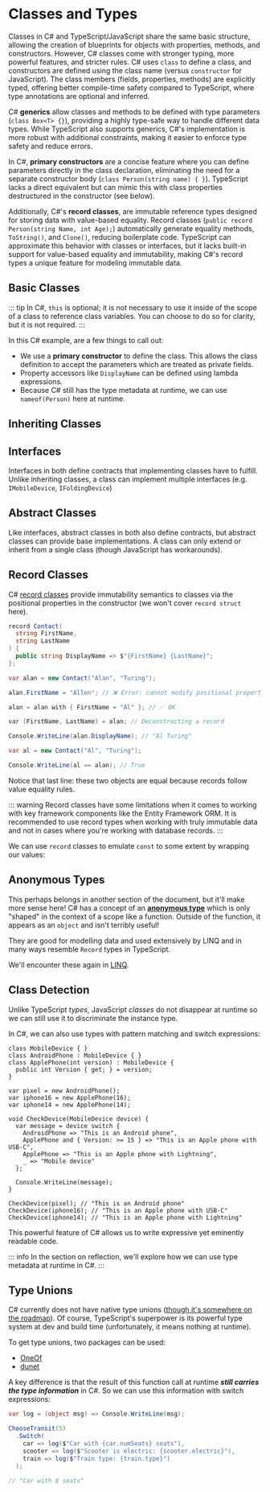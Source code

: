 # Classes and Types

Classes in C# and TypeScript/JavaScript share the same basic structure, allowing the creation of blueprints for objects with properties, methods, and constructors. However, C# classes come with stronger typing, more powerful features, and stricter rules. C# uses `class` to define a class, and constructors are defined using the class name (versus `constructor` for JavaScript). The class members (fields, properties, methods) are explicitly typed, offering better compile-time safety compared to TypeScript, where type annotations are optional and inferred.

C# **generics** allow classes and methods to be defined with type parameters (`class Box<T> {}`), providing a highly type-safe way to handle different data types. While TypeScript also supports generics, C#'s implementation is more robust with additional constraints, making it easier to enforce type safety and reduce errors.

In C#, **primary constructors** are a concise feature where you can define parameters directly in the class declaration, eliminating the need for a separate constructor body (`class Person(string name) { }`). TypeScript lacks a direct equivalent but can mimic this with class properties destructured in the constructor (see below).

Additionally, C#'s **record classes**, are immutable reference types designed for storing data with value-based equality. Record classes (`public record Person(string Name, int Age);`) automatically generate equality methods, `ToString()`, and `Clone()`, reducing boilerplate code. TypeScript can approximate this behavior with classes or interfaces, but it lacks built-in support for value-based equality and immutability, making C#'s record types a unique feature for modeling immutable data.

## Basic Classes

<CodeSplitter>
  <template #left>

```ts
class Person {
  constructor(
    private firstName: string,
    private lastName: string
  ) { }

  get displayName(): string {
    return `${this.firstName} ${this.lastName}`;
  }

  notify() {
    console.log(`Notified ${this.constructor.name}: ${this.displayName}`);
  }
}

let frankie = new Person("Frank", "Sinatra");
frankie.notify(); // "Notified Person: Frank Sinatra"
```

  </template>
  <template #right>

```csharp{2-3,5,8}
class Person(
  string firstName,
  string lastName
) {
  public string DisplayName => $"{firstName} {lastName}";

  public void Notify() {
    Console.WriteLine($"Notified {nameof(Person)}: {DisplayName}");
  }
}

var frankie = new Person("Frank", "Sinatra");
frankie.Notify(); // "Notified Person: Frank Sinatra"
```

  </template>
</CodeSplitter>

::: tip
In C#, `this` is optional; it is not necessary to use it inside of the scope of a class to reference class variables.  You can choose to do so for clarity, but it is not required.
:::

In this C# example, are a few things to call out:

- We use a **primary constructor** to define the class.  This allows the class definition to accept the parameters which are treated as private fields.
- Property accessors like `DisplayName` can be defined using lambda expressions.
- Because C# still has the type metadata at runtime, we can use `nameof(Person)` here at runtime.

## Inheriting Classes

<CodeSplitter>
  <template #left>

```ts
class MobileDevice {
  call(recipient: number) {
    console.log(`Calling: ${recipient}`);
  }
}

class AndroidPhone extends MobileDevice { }

class ApplePhone extends MobileDevice { }

let pixel = new AndroidPhone();
pixel.call(1234567); // "Calling: 1234567"

let iphone = new ApplePhone();
iphone.call(1234567); // "Calling: 1234567"
```

  </template>
  <template #right>

```csharp
class MobileDevice {
  public void Call(int recipient) {
    Console.WriteLine($"Calling: {recipient}");
  }
}

class AndroidPhone : MobileDevice { }

class ApplePhone : MobileDevice { }

var pixel = new AndroidPhone();
pixel.Call(1234567); // "Calling: 1234567"

var iphone = new ApplePhone();
iphone.Call(1234567); // "Calling: 1234567"
```

  </template>
</CodeSplitter>

## Interfaces

Interfaces in both define contracts that implementing classes have to fulfill.  Unlike inheriting classes, a class can implement multiple interfaces (e.g. `IMobileDevice`, `IFoldingDevice`)

<CodeSplitter>
  <template #left>

```ts{1}
interface IMobileDevice {
  call: (recipient: number) => void;
}

class AndroidPhone implements IMobileDevice {
  call(recipient: number) {
    console.log(`Calling ${recipient} from my Android device...`);
  }
}

class ApplePhone implements IMobileDevice {
  call(recipient: number) {
    console.log(`Calling ${recipient} from my Apple device...`);
  }
}

let pixel = new AndroidPhone();
pixel.call(1234567); // "Calling 1234567 from my Android device"

let iphone = new ApplePhone();
iphone.call(1234567); // "Calling 1234567 from my Apple device"
```

  </template>
  <template #right>

```csharp{1}
interface IMobileDevice {
  void Call(int recipient);
}

class AndroidPhone : IMobileDevice {
  public void Call(int recipient) {
    Console.WriteLine($"Calling {recipient} from my Android device...");
  }
}

class ApplePhone : IMobileDevice {
  public void Call(int recipient) {
    Console.WriteLine($"Calling {recipient} from my Apple device...");
  }
}

var pixel = new AndroidPhone();
pixel.Call(1234567); // "Calling 1234567 from my Android device"

var iphone = new ApplePhone();
iphone.Call(1234567); // "Calling 1234567 from my Apple device"
```

  </template>
</CodeSplitter>

## Abstract Classes

Like interfaces, abstract classes in both also define contracts, but abstract classes can provide base implementations.  A class can only extend or inherit from a single class (though JavaScript has workarounds).

<CodeSplitter>
  <template #left>

```ts{1,6,8}
abstract class MobileDevice {
  call(recipient: number) {
    console.log(`Calling: ${recipient}`);
  }

  abstract powerOn(): void;

  connectCable() {
    console.log("Connecting USB-C...");
  }
}

class AndroidPhone extends MobileDevice {
  powerOn() {
    console.log("Powering Android device on");
  }
}

class ApplePhone extends MobileDevice {
  constructor(private version: number) { super(); }

  powerOn() {
    console.log("Powering Apple device on");
  }

  override connectCable() {
    if (this.version < 15) {
      console.log("Connecting Lightning cable...");
    } else {
      console.log("Connecting USB-C...");
    }
  }
}

let pixel = new AndroidPhone();
pixel.powerOn(); // "Powering Android device on"
pixel.connectCable(); // "Connecting USB-C..."

let iphone = new ApplePhone(14);
iphone.powerOn(); // "Powering Apple device on"
pixel.connectCable(); // "Connecting Lightning cable..."
```

  </template>
  <template #right>

```csharp{1,6,8}
abstract class MobileDevice {
  public void Call(int recipient) {
    Console.WriteLine($"Calling: {recipient}");
  }

  public abstract void PowerOn();

  public virtual void ConnectCable() {
    Console.WriteLine("Connecting USB-C...");
  }
}

class AndroidPhone : MobileDevice {
  public override void PowerOn() {
    Console.WriteLine("Powering Android device on...");
  }
}

class ApplePhone(int version) : MobileDevice {
  // 👆 Using primary constructor

  public override void PowerOn() {
    Console.WriteLine("Powering Apple device on...");
  }

  public override void ConnectCable() {
    if (version < 15) {
      Console.WriteLine("Connecting Lightning cable...");
    } else {
      Console.WriteLine("Connecting USB-C...");
    }
  }
}

var pixel = new AndroidPhone();
pixel.PowerOn(); // "Powering Android device on"
pixel.ConnectCable(); // "Connecting USB-C..."

var iphone = new ApplePhone(14);
iphone.PowerOn(); // "Powering Apple device on"
iphone.ConnectCable(); // "Connecting Lighting cable..."
```

  </template>
</CodeSplitter>

## Record Classes

C# [record classes](https://learn.microsoft.com/en-us/dotnet/csharp/language-reference/builtin-types/record) provide immutability semantics to classes via the positional properties in the constructor (we won't cover `record struct` here).

```csharp
record Contact(
  string FirstName,
  string LastName
) {
  public string DisplayName => $"{FirstName} {LastName}";
};

var alan = new Contact("Alan", "Turing");

alan.FirstName = "Allen"; // ❌ Error: cannot modify positional property on a record class

alan = alan with { FirstName = "Al" }; // ✅ OK

var (FirstName, LastName) = alan; // Deconstructing a record

Console.WriteLine(alan.DisplayName); // "Al Turing"

var al = new Contact("Al", "Turing");

Console.WriteLine(al == alan); // True
```

Notice that last line: these two objects are equal because records follow value equality rules.

::: warning
Record classes have some limitations when it comes to working with key framework components like the Entity Framework ORM.  It is recommended to use record types when working with truly immutable data and not in cases where you're working with database records.
:::

We can use `record` classes to emulate `const` to some extent by wrapping our values:

<CodeSplitter>
  <template #left>

```ts
const cost = 5; // This value is immutable.
cost += 1; // ❌ Not allowed
```

  </template>
  <template #right>

```csharp
record Cost(int Amount);
var cost = new Cost(5); //  The value is immutable, but the reference is still mutable.
cost.Amount += 1; // ❌ Not allowed
```

  </template>
</CodeSplitter>

## Anonymous Types

This perhaps belongs in another section of the document, but it'll make more sense here!  C# has a concept of an [**anonymous type**](https://learn.microsoft.com/en-us/dotnet/csharp/fundamentals/types/anonymous-types) which is only "shaped" in the context of a scope like a function.  Outside of the function, it appears as an `object` and isn't terribly useful!

They are good for modelling data and used extensively by LINQ and in many ways resemble `Record` types in TypeScript.

<CodeSplitter>
  <template #left>

```ts
let contact = {
  firstName: "Charles",
  lastName: "Babbage"
};

console.log(contact.firstName); // "Charles"
```

  </template>
  <template #right>

```csharp
var contact = new {
  FirstName = "Charles",
  LastName = "Babbage"
};

Console.WriteLine(contact.FirstName); // "Charles"
```

  </template>
</CodeSplitter>

We'll encounter these again in [LINQ](../intermediate/linq.md).

## Class Detection

<CodeSplitter>
  <template #left>

```ts
class MobileDevice { }
class AndroidPhone extends MobileDevice { }
class ApplePhone extends MobileDevice { }

let pixel = new AndroidPhone();
let iphone = new ApplePhone();

console.log(pixel instanceof AndroidPhone); // true
console.log(pixel instanceof MobileDevice); // true
```

  </template>
  <template #right>

```csharp
class MobileDevice { }
class AndroidPhone : MobileDevice { }
class ApplePhone : MobileDevice { }

var pixel = new AndroidPhone();
var iphone = new ApplePhone();

Console.WriteLine(pixel is AndroidPhone); // True
Console.WriteLine(pixel is MobileDevice); // True
```

  </template>
</CodeSplitter>

Unlike TypeScript *types*, JavaScript *classes* do not disappear at runtime so we can still use it to discriminate the instance type.

In C#, we can also use types with pattern matching and switch expressions:

```csharp{12-17}
class MobileDevice { }
class AndroidPhone : MobileDevice { }
class ApplePhone(int version) : MobileDevice {
  public int Version { get; } = version;
}

var pixel = new AndroidPhone();
var iphone16 = new ApplePhone(16);
var iphone14 = new ApplePhone(14);

void CheckDevice(MobileDevice device) {
  var message = device switch {
    AndroidPhone => "This is an Android phone",
    ApplePhone and { Version: >= 15 } => "This is an Apple phone with USB-C",
    ApplePhone => "This is an Apple phone with Lightning",
    _ => "Mobile device"
  };

  Console.WriteLine(message);
}

CheckDevice(pixel); // "This is an Android phone"
CheckDevice(iphone16); // "This is an Apple phone with USB-C"
CheckDevice(iphone14); // "This is an Apple phone with Lightning"
```

This powerful feature of C# allows us to write expressive yet eminently readable code.

::: info
In the section on reflection, we'll explore how we can use type metadata at runtime in C#.
:::

## Type Unions

C# currently does not have native type unions ([though it's somewhere on the roadmap](https://github.com/dotnet/csharplang/blob/main/proposals/TypeUnions.md)).  Of course, TypeScript's superpower is its powerful type system at dev and build time (unfortunately, it means nothing at runtime).

To get type unions, two packages can be used:

- [OneOf](https://github.com/mcintyre321/OneOf)
- [dunet](https://github.com/domn1995/dunet)

<CodeSplitter>
  <template #left>

```ts
function chooseTransit(
  numPeople: number
) : TransitOption {
  if (numPeople === 1) return { electric: false }
  if (numPeople < 5) return { numSeats: 5 }
  if (numPeople < 7) return { numSeats: 8 }
  else return { type: 'bullet' }
}

type TrainType = 'bullet' | 'normal'

type Car = { numSeats: number }
type Scooter = { electric: boolean }
type Train = { type: TrainType }

type TransitOption = Car | Scooter | Train
```

  </template>
  <template #right>

```csharp
Transit.TransitOption ChooseTransit(
  int numPeople
) {
  if (numPeople == 1) return new Scooter(true);
  if (numPeople < 5) return new Car(5);
  if (numPeople < 7) return new Car(8);
  return new Train(TrainType.Bullet);
}

enum TrainType { Bullet, Normal }

record Car(int numSeats);
record Scooter(bool electric);
record Train(TrainType type);

namespace Transit { // OneOf requires a namespace
  [GenerateOneOf]
  partial class TransitOption : OneOfBase<Car, Scooter, Train> { };
}
```

  </template>
</CodeSplitter>

A key difference is that the result of this function call at runtime ***still carries the type information*** in C#.  So we can use this information with switch expressions:

```csharp
var log = (object msg) => Console.WriteLine(msg);

ChooseTransit(5)
  .Switch(
    car => log($"Car with {car.numSeats} seats"),
    scooter => log($"Scooter is electric: {scooter.electric}"),
    train => log($"Train type: {train.type}")
  );

// "Car with 8 seats"
```
